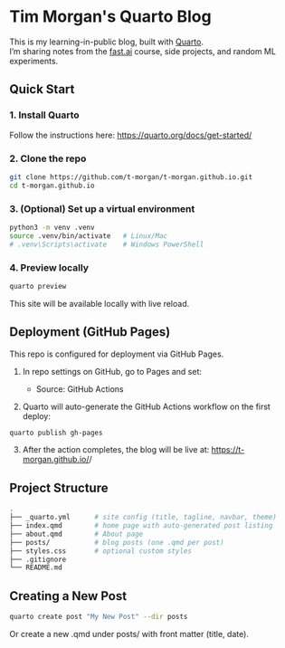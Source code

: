 # Tim Morgan's Quarto Blog

This is my learning-in-public blog, built with [Quarto](https://quarto.org).  
I’m sharing notes from the [fast.ai](https://course.fast.ai) course, side projects, and random ML experiments.

## Quick Start

### 1. Install Quarto
Follow the instructions here: <https://quarto.org/docs/get-started/>

### 2. Clone the repo
```bash
git clone https://github.com/t-morgan/t-morgan.github.io.git
cd t-morgan.github.io
```

### 3. (Optional) Set up a virtual environment
```bash
python3 -m venv .venv
source .venv/bin/activate   # Linux/Mac
# .venv\Scripts\activate    # Windows PowerShell
```

### 4. Preview locally
```bash
quarto preview
```
This site will be available locally with live reload.

## Deployment (GitHub Pages)
This repo is configured for deployment via GitHub Pages.

1. In repo settings on GitHub, go to Pages and set:
    * Source: GitHub Actions

2. Quarto will auto-generate the GitHub Actions workflow on the first deploy:
```bash
quarto publish gh-pages
```

3. After the action completes, the blog will be live at:
https://t-morgan.github.io/<repo-name>/

## Project Structure
```bash
.
├── _quarto.yml      # site config (title, tagline, navbar, theme)
├── index.qmd        # home page with auto-generated post listing
├── about.qmd        # About page
├── posts/           # blog posts (one .qmd per post)
├── styles.css       # optional custom styles
├── .gitignore
└── README.md
```

## Creating a New Post
```bash
quarto create post "My New Post" --dir posts
```
Or create a new .qmd under posts/ with front matter (title, date).